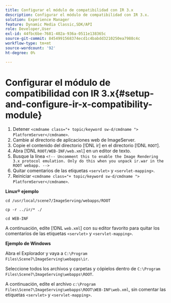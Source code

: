 ```yaml
---
title: Configurar el módulo de compatibilidad con IR 3.x
description: Configurar el módulo de compatibilidad con IR 3.x.
solution: Experience Manager
feature: Dynamic Media Classic,SDK/API
role: Developer,User
exl-id: 44fbc6be-7681-402a-936a-0511e138365c
source-git-commit: 8454991568374ecd1c4babdd3210250ea7988c4c
workflow-type: tm+mt
source-wordcount: '92'
ht-degree: 0%

---
```


# Configurar el módulo de compatibilidad con IR 3.x{#setup-and-configure-ir-x-compatibility-module}

1. Detener `<cmdname class="+ topic/keyword sw-d/cmdname ">  PlatformServer</cmdname>`.
1. Cambie al directorio de aplicaciones web de ImageServer.
1. Copie el contenido del directorio [!DNL ir] en el directorio [!DNL `ROOT`].
1. Abra [!DNL `ROOT/WEB-INF/web.xml`] en un editor de texto.
1. Busque la línea `<!-- Uncomment this to enable the Image Rendering 3.x protocol emulation. Only do this when you unpack ir.war in the ROOT webapp. -->`
1. Quitar comentarios de las etiquetas `<servlet>` y `<servlet-mapping>`.
1. Reiniciar `<cmdname class="+ topic/keyword sw-d/cmdname ">  PlatformServer</cmdname>`.

**Linux® ejemplo**

`cd /usr/local/scene7/ImageServing/webapps/ROOT`

`cp -r ../ir/* ./`

`cd WEB-INF`

A continuación, edite [!DNL `web.xml`] con su editor favorito para quitar los comentarios de las etiquetas `<servlet>` y `<servlet-mapping>`.

**Ejemplo de Windows**

Abra el Explorador y vaya a `C:\Program Files\Scene7\ImageServing\webapps\ir`.

Seleccione todos los archivos y carpetas y cópielos dentro de `C:\Program Files\Scene7\ImageServing\webapps\ROOT`.

A continuación, edite el archivo `c:\Program Files\Scene7\ImageServing\webapps\ROOT\WEB-INF\web.xml`, sin comentar las etiquetas `<servlet>` y `<servlet-mapping>`.
